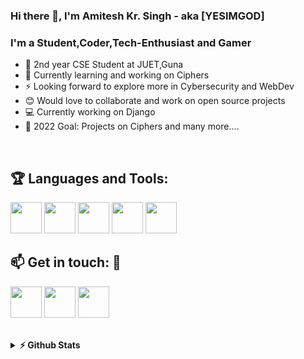 ### Hi there 👋, I'm Amitesh Kr. Singh - aka [YESIMGOD]

### I'm a Student,Coder,Tech-Enthusiast and Gamer  
- 🔭 2nd year CSE Student at JUET,Guna 
- 🌱 Currently learning and working on Ciphers
- ⚡ Looking forward to explore more in Cybersecurity and WebDev
- 😊 Would love to collaborate and work on open source projects
- 💻 Currently working on Django
- 🥅 2022 Goal: Projects on Ciphers and many more....
<br />

## :trophy: Languages and Tools:
<img src="https://logo.letskhabar.com/img?tool=c-plus&acol=gold" width="50px"> <img src="https://logo.letskhabar.com/img?tool=python&acol=gold" width="50px"> <img src="https://logo.letskhabar.com/img?tool=html&acol=gold" width="50px"> <img src="https://logo.letskhabar.com/img?tool=css&acol=gold" width="50px">
<img src="https://logo.letskhabar.com/img?tool=ubuntu&acol=gold" width="50px">


## :mailbox: Get in touch: 💬

[<img src="https://logo.letskhabar.com/img?tool=linkedin&acol=gold" width="50px">](https://www.linkedin.com/in/amitesh-kumar-singh-086829196/)
[<img src="https://logo.letskhabar.com/img?tool=mail&acol=gold" width="50px">](mailto:ristoo2001@gmail.com)
[<img src="https://logo.letskhabar.com/img?tool=codechef&acol=gold" width="50px">](https://www.codechef.com/users/dr3am)
<br>
<br>

<details>
  <summary><b>⚡ Github Stats</b></summary>
<img height="180em" src="https://github-readme-stats.vercel.app/api?username=yesimgod&show_icons=true&hide_border=true&&count_private=true&include_all_commits=true" />
<img height="180em" src="https://github-readme-stats.vercel.app/api/top-langs/?username=yesimgod&exclude_repo=KNN-Image-Classification&show_icons=true&hide_border=true&layout=compact&langs_count=8"/>
</details>
